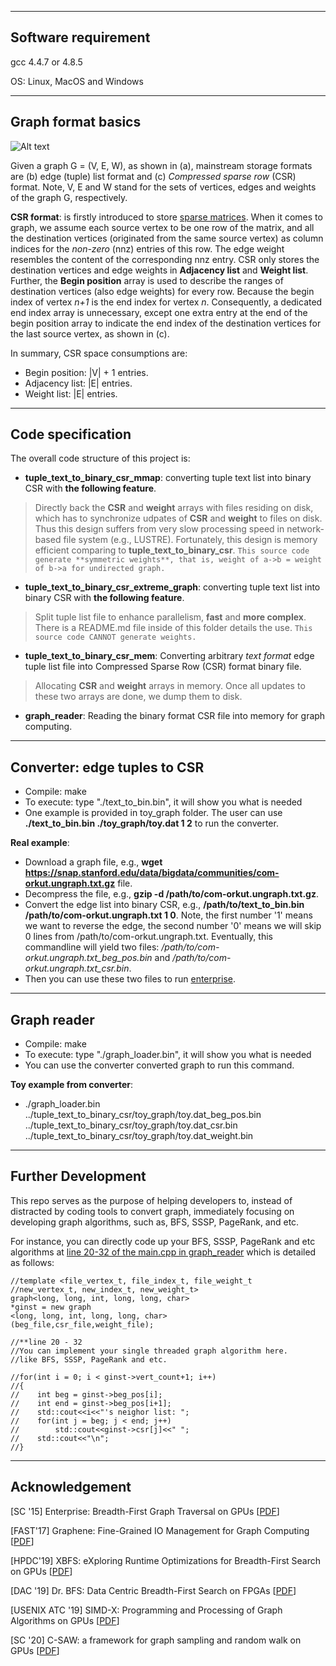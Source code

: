 -----
Software requirement
-----
gcc 4.4.7 or 4.8.5

OS: Linux, MacOS and Windows

-----------
Graph format basics
----------------------
![Alt text](/images/intr_graph.png)

Given a graph G = (V, E, W), as shown in (a), mainstream storage formats are (b) edge (tuple) list format and (c) *Compressed sparse row* (CSR) format. Note, V, E and W stand for the sets of vertices, edges and weights of the graph G, respectively.

**CSR format**: is firstly introduced to store [sparse matrices](http://netlib.org/utk/papers/templates/node91.html). When it comes to graph, we assume each source vertex to be one row of the matrix, and all the destination vertices (originated from the same source vertex) as column indices for the *non-zero* (nnz) entries of this row. The edge weight resembles the content of the corresponding nnz entry. CSR only stores the destination vertices and edge weights in **Adjacency list** and **Weight list**. Further, the **Begin position** array is used to describe the ranges of destination vertices (also edge weights) for every row. Because the begin index of vertex *n+1* is the end index for vertex *n*. Consequently, a dedicated end index array is unnecessary, except one extra entry at the end of the begin position array to indicate the end index of the destination vertices for the last source vertex, as shown in (c).  

In summary, CSR space consumptions are: 
- Begin position: |V| + 1 entries.
- Adjacency list: |E| entries. 
- Weight list: |E| entries.


-----
Code specification
---------
The overall code structure of this project is:

- **tuple_text_to_binary_csr_mmap**: converting tuple text list into binary CSR with **the following feature**. 
> Directly back the **CSR** and **weight** arrays with files residing on disk, which has to synchronize udpates of **CSR** and **weight** to files on disk. Thus this design suffers from very slow processing speed in network-based file system (e.g., LUSTRE). Fortunately, this design is memory efficient comparing to **tuple_text_to_binary_csr**.
> ```This source code generate **symmetric weights**, that is, weight of a->b = weight of b->a for undirected graph.```




- **tuple_text_to_binary_csr_extreme_graph**: converting tuple text list into binary CSR with **the following feature**. 
> Split tuple list file to enhance parallelism, **fast** and **more complex**. There is a README.md file inside of this folder details the use.
> ```This source code CANNOT generate weights.```

- **tuple_text_to_binary_csr_mem**:
Converting arbitrary *text format* edge tuple list file into Compressed Sparse Row (CSR) format binary file. 
> Allocating **CSR** and **weight** arrays in memory. Once all updates to these two arrays are done, we dump them to disk.



- **graph_reader**: Reading the binary format CSR file into memory for graph computing.


-----
Converter: edge tuples to CSR
----
- Compile: make
- To execute: type "./text_to_bin.bin", it will show you what is needed
- One example is provided in toy_graph folder. The user can use **./text_to_bin.bin ./toy_graph/toy.dat 1 2** to run the converter.


**Real example**:
- Download a graph file, e.g., **wget https://snap.stanford.edu/data/bigdata/communities/com-orkut.ungraph.txt.gz** file. 
- Decompress the file, e.g., **gzip -d /path/to/com-orkut.ungraph.txt.gz**. 
- Convert the edge list into binary CSR, e.g., **/path/to/text_to_bin.bin /path/to/com-orkut.ungraph.txt 1 0**. Note, the first number '1' means we want to reverse the edge, the second number '0' means we will skip 0 lines from /path/to/com-orkut.ungraph.txt. Eventually, this commandline will yield two files: */path/to/com-orkut.ungraph.txt_beg_pos.bin* and */path/to/com-orkut.ungraph.txt_csr.bin*. 
- Then you can use these two files to run [enterprise](https://github.com/iHeartGraph/Enterprise).


-----
Graph reader
----
- Compile: make
- To execute: type "./graph_loader.bin", it will show you what is needed
- You can use the converter converted graph to run this command. 

**Toy example from converter**:
- ./graph_loader.bin ../tuple_text_to_binary_csr/toy_graph/toy.dat_beg_pos.bin  ../tuple_text_to_binary_csr/toy_graph/toy.dat_csr.bin ../tuple_text_to_binary_csr/toy_graph/toy.dat_weight.bin 

--------
Further Development
--------------
This repo serves as the purpose of helping developers to, instead of distracted by coding tools to convert graph, immediately focusing on developing graph algorithms, such as, BFS, SSSP, PageRank, and etc.

For instance, you can directly code up your BFS, SSSP, PageRank and etc algorithms at [line 20-32 of the main.cpp in graph_reader](https://github.com/asherliu/graph_project_start/blob/master/graph_reader/main.cpp#L20-L32) which is detailed as follows:
>
	
	//template <file_vertex_t, file_index_t, file_weight_t
	//new_vertex_t, new_index_t, new_weight_t>
	graph<long, long, int, long, long, char>
	*ginst = new graph
	<long, long, int, long, long, char>
	(beg_file,csr_file,weight_file);
    
    //**line 20 - 32 
    //You can implement your single threaded graph algorithm here.
    //like BFS, SSSP, PageRank and etc.
    
    //for(int i = 0; i < ginst->vert_count+1; i++)
    //{
    //    int beg = ginst->beg_pos[i];
    //    int end = ginst->beg_pos[i+1];
    //    std::cout<<i<<"'s neighor list: ";
    //    for(int j = beg; j < end; j++)
    //        std::cout<<ginst->csr[j]<<" ";
    //    std::cout<<"\n";
    //} 
     




----
Acknowledgement
----

[SC  '15] Enterprise: Breadth-First Graph Traversal on GPUs [[PDF](http://personal.stevens.edu/~hliu77/docs/sc15.pdf)]

[FAST'17] Graphene: Fine-Grained IO Management for Graph Computing [[PDF](http://personal.stevens.edu/~hliu77/docs/fast17.pdf)]

[HPDC'19] XBFS: eXploring Runtime Optimizations for Breadth-First Search on GPUs [[PDF](http://personal.stevens.edu/~hliu77/docs/hpdc19.pdf)]

[DAC '19] Dr. BFS: Data Centric Breadth-First Search on FPGAs [[PDF](http://personal.stevens.edu/~hliu77/docs/dac19.pdf)]

[USENIX ATC '19] SIMD-X: Programming and Processing of Graph Algorithms on GPUs [[PDF](http://personal.stevens.edu/~hliu77/docs/usenix-atc19.pdf)]

[SC '20] C-SAW: a framework for graph sampling and random walk on GPUs [[PDF](https://personal.stevens.edu/~hliu77/docs/SC20.pdf)]

